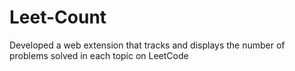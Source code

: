 # Leet-Count
Developed a web extension that tracks and displays the number of problems solved in each topic on LeetCode
